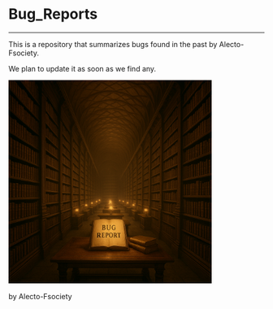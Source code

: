 # Bug_Reports

---

This is a repository that summarizes bugs found in the past by Alecto-Fsociety.

We plan to update it as soon as we find any.

<img src="./bug_report_images.png" alt="Images" width="400" height="400">

by Alecto-Fsociety
